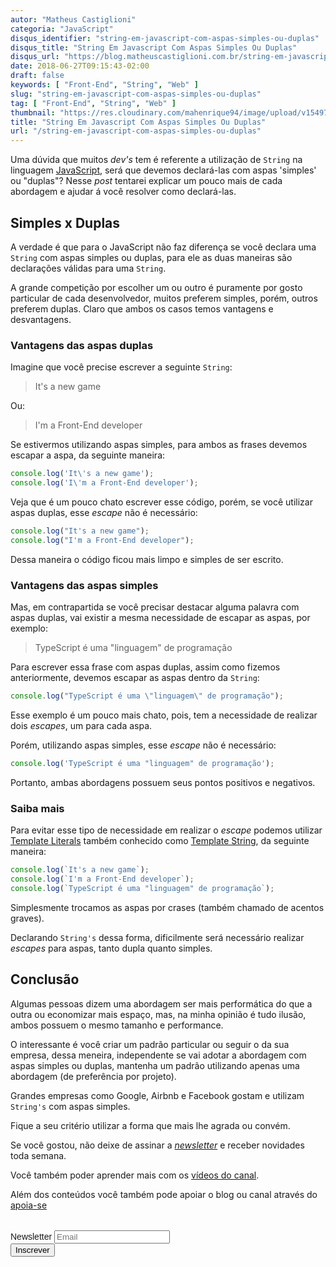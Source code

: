 ```yaml
---
autor: "Matheus Castiglioni"
categoria: "JavaScript"
disqus_identifier: "string-em-javascript-com-aspas-simples-ou-duplas"
disqus_title: "String Em Javascript Com Aspas Simples Ou Duplas"
disqus_url: "https://blog.matheuscastiglioni.com.br/string-em-javascript-com-aspas-simples-ou-duplas"
date: 2018-06-27T09:15:43-02:00
draft: false
keywords: [ "Front-End", "String", "Web" ]
slug: "string-em-javascript-com-aspas-simples-ou-duplas"
tag: [ "Front-End", "String", "Web" ]
thumbnail: "https://res.cloudinary.com/mahenrique94/image/upload/v1549707261/string-em-javascript-com-aspas-simples-ou-duplas_5b32b84f285d0_bg_dnsgz0.png"
title: "String Em Javascript Com Aspas Simples Ou Duplas"
url: "/string-em-javascript-com-aspas-simples-ou-duplas"
---
```


Uma dúvida que muitos *dev's* tem é referente a utilização de `String` na linguagem [JavaScript](https://pt.wikipedia.org/wiki/JavaScript), será que devemos declará-las com aspas 'simples' ou "duplas"? Nesse *post* tentarei explicar um pouco mais de cada abordagem e ajudar á você resolver como declará-las.

## Simples x Duplas

A verdade é que para o JavaScript não faz diferença se você declara uma `String` com aspas simples ou duplas, para ele as duas maneiras são declarações válidas para uma `String`.

A grande competição por escolher um ou outro é puramente por gosto particular de cada desenvolvedor, muitos preferem simples, porém, outros preferem duplas. Claro que ambos os casos temos vantagens e desvantagens.

### Vantagens das aspas duplas

Imagine que você precise escrever a seguinte `String`:

> It's a new game

Ou:

> I'm a Front-End developer

Se estivermos utilizando aspas simples, para ambos as frases devemos escapar a aspa, da seguinte maneira:

```javascript
console.log('It\'s a new game');
console.log('I\'m a Front-End developer');
```

Veja que é um pouco chato escrever esse código, porém, se você utilizar aspas duplas, esse *escape* não é necessário:

```javascript
console.log("It's a new game");
console.log("I'm a Front-End developer");
```

Dessa maneira o código ficou mais limpo e simples de ser escrito.

### Vantagens das aspas simples

Mas, em contrapartida se você precisar destacar alguma palavra com aspas duplas, vai existir a mesma necessidade de escapar as aspas, por exemplo:

> TypeScript é uma "linguagem" de programação

Para escrever essa frase com aspas duplas, assim como fizemos anteriormente, devemos escapar as aspas dentro da `String`:

```javascript
console.log("TypeScript é uma \"linguagem\" de programação");
```

Esse exemplo é um pouco mais chato, pois, tem a necessidade de realizar dois *escapes*, um para cada aspa.

Porém, utilizando aspas simples, esse *escape* não é necessário:

```javascript
console.log('TypeScript é uma "linguagem" de programação');
```

Portanto, ambas abordagens possuem seus pontos positivos e negativos.

### Saiba mais

Para evitar esse tipo de necessidade em realizar o *escape* podemos utilizar [Template Literals](https://developer.mozilla.org/pt-BR/docs/Web/JavaScript/Reference/template_strings) também conhecido como [Template String](https://developer.mozilla.org/pt-BR/docs/Web/JavaScript/Reference/template_strings), da seguinte maneira:

```javascript
console.log(`It's a new game`);
console.log(`I'm a Front-End developer`);
console.log(`TypeScript é uma "linguagem" de programação`);
```

Simplesmente trocamos as aspas por crases (também chamado de acentos graves).

Declarando `String's` dessa forma, dificilmente será necessário realizar *escapes* para aspas, tanto dupla quanto simples.

## Conclusão

Algumas pessoas dizem uma abordagem ser mais performática do que a outra ou economizar mais espaço, mas, na minha opinião é tudo ilusão, ambos possuem o mesmo tamanho e performance.

O interessante é você criar um padrão particular ou seguir o da sua empresa, dessa meneira, independente se vai adotar a abordagem com aspas simples ou duplas, mantenha um padrão utilizando apenas uma abordagem (de preferência por projeto).

Grandes empresas como Google, Airbnb e Facebook gostam e utilizam `String's` com aspas simples.

Fique a seu critério utilizar a forma que mais lhe agrada ou convém.

Se você gostou, não deixe de assinar a [*newsletter*](http://eepurl.com/ggP7Rv) e receber novidades toda semana.

Você também poder aprender mais com os [vídeos do canal](https://www.youtube.com/channel/UCSrG4Y5uz0dcSfi_2qMQdGQ).

Além dos conteúdos você também pode apoiar o blog ou canal através do [apoia-se](https://apoia.se/mahenrique94)

<!-- Begin Mailchimp Signup Form -->
<link href="//cdn-images.mailchimp.com/embedcode/horizontal-slim-10_7.css" rel="stylesheet" type="text/css">
<style type="text/css">
	#mc_embed_signup{clear:left; font:14px Helvetica,Arial,sans-serif; width:100%;margin-top: 2rem;}
</style>
<div id="mc_embed_signup">
<form action="https://matheuscastiglioni.us12.list-manage.com/subscribe/post?u=5a8a2e7202680f2d5098f12bc&amp;id=6ede898886" method="post" id="mc-embedded-subscribe-form" name="mc-embedded-subscribe-form" class="validate" target="_blank" novalidate>
    <div id="mc_embed_signup_scroll">
	<label for="mce-EMAIL">Newsletter</label>
	<input type="email" value="" name="EMAIL" class="email" id="mce-EMAIL" placeholder="Email" required>
    <div style="position: absolute; left: -5000px;" aria-hidden="true"><input type="text" name="b_5a8a2e7202680f2d5098f12bc_6ede898886" tabindex="-1" value=""></div>
    <div class="clear"><input type="submit" value="Inscrever" name="subscribe" id="mc-embedded-subscribe" class="button"></div></div>
</form>
</div>
<!--End mc_embed_signup-->
